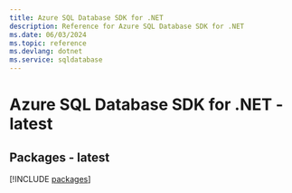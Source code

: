 ```yaml
---
title: Azure SQL Database SDK for .NET
description: Reference for Azure SQL Database SDK for .NET
ms.date: 06/03/2024
ms.topic: reference
ms.devlang: dotnet
ms.service: sqldatabase
---
```

# Azure SQL Database SDK for .NET - latest
## Packages - latest
[!INCLUDE [packages](sql-database-index.md)]